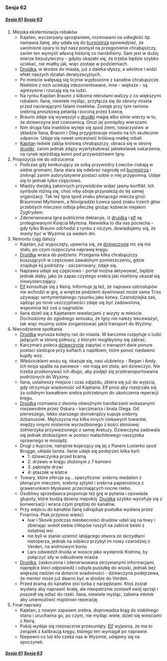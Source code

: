 ### Sesja 62
##### [Sesja 61](#sesja-061) [Sesja 63](#sesja-063)
1. Miejska eksterminacja robaków
    - Kajetan, wyczerpany sprzątaniem, rozmowami na odległość itp. namawia Ilanę, aby udała się do [burmistrza](Oleg) opowiedzieć, że uwolnione opary to był nasz pomysł na przegonienie chrabąszczy, zanim ten wymyśli własną historię co narobiliśmy. Sam jest w dużej mierze bezużyteczny - gdyby okazało się, że trzeba będzie szybko uciekać, nie miałby jak, więc zostaje w podziemiach.
    - [Druidka](Ilana), w drodze do miasta, już z daleka słyszy, a wkrótce i widzi efekt naszych działań deratyzacyjnych. 
    - Po mieście wałęsają się licznie wypłoszone z kanałów chrabąszcze. Niektóre z nich uciekają zdezorientowane, inne - większe - są agresywne i rzucają się na ludzi.
    - Na rynku Kapitan Braunn z kilkoma rekrutami walczy z co większymi robalami. Ilana, niewiele myśląc, przyłącza się do obrony miasta przed nacierającymi falami insektów. Zostaje przy tym raniona srebrną proszkową petardą rzuconą przez Łowcę.
    - Braunn zdaje się wywęszył u [druidki](Ilana) magię albo silnie wierzy w to, że dziewczyna jest czarownicą. Grozi jej pomiędzy wierszami.
    - Nim druga fala insektów wyleje się spod ziemi, towarzystwo w składzie Ilana, Braunn i Oleg przygotowuje miasto na ich skuteczne odparcie. Udaje się nawet unicestwić królową-matkę robali.
    - [Kapitan](Braunn) ledwie zabija królową chrabąszczy, obraca się w stronę [druidki](Ilana), zanim jednak zdąży wyartykułować jakiekolwiek oskarżenia, na rynek wjeżdżają konni pod przywództwem Igny.
2. Propozycja nie do odrzucenia
    - Podczas gdy konkurujący ze sobą przywódcy Łowców ciskają w siebie gromami, Ilana stara się odebrać nagrodę od [burmistrza](Oleg) i zniknąć zanim autorytatywne postaci sobie o niej przypomną. Udaje się to jednak tylko częściowo.
    - Między dwójką zakonnych przywódców widać jawny konflikt. Ich symbole różnią się, choć niby oboje przynależą do tej samej organizacji. Tak też Igna spod znaku płonącego miecza grozi Braunnowi Myrtonem, a Novigradzki Łowca spod znaku trzech głów przebitych mieczem odbija piłeczkę grożąc kobiecie niejakim Zygfrydem.
    - Zdenerwowana Igna publicznie deklaruje, iż [druidka](Ilana) i [elf](Kajetan) są protegowanymi Księcia Myrtona. Niewielka to dla nas pociecha - gdy tylko Braunn odchodzi z rynku z niczym, dowiadujemy się, że _mamy być_ w Wyzimie za siedem dni.
3. Remontu ciąg dalszy
    - Kajetan, już wypoczęty, upewnia się, że [dziewczynie](Ilana) nic się nie stało, po czym rozpoczyna naprawę kręgu.
    - [Druidka](Ilana) wraca do podziemi. Przegania kilka chrabąszczy buszujących w częściowo zawalonym pomieszczeniu, gdzie znajduje kij podróżny - zaczarowany, zdaje się.
    - Naprawa udaje się częściowo - portal można aktywować, będzie jednak słaby, jako że zapas czystego srebra jaki mieliśmy okazał się niewystarczający.
    - [Elf](Kajetan) konsultuje się z Keirą. Informuje ją też, że naprawa ostrosłupów nie wchodzi w grę, a wnętrze podziemi dywinować może sama Triss używając sentymentalnego rysunku jako kotwy. Czarodziejka zaś, sądząc po tonie uszczypliwości zdaje się być zadowolona, wspomina też coś o nagrodzie. 
    - Ilana dzieli się z Kajetanem rewelacjami z wizyty w mieście. Dochodzimy do zgodnego wniosku, że Igny nie należy lekceważyć, tak więc musimy sobie zorganizować jakiś transport do Wyzimy.
4. Niecodzienne spotkania
    - [Druidka](Ilana) wyrusza kolejny raz do miasta. W karczmie rozpytuje o ludzi jadących w stronę północy, z którymi moglibyśmy się zabrać.
    - Karczmarz poleca [dziewczynie](Ilana) zapytać o transport dwie ponure postaci siedzące przy kuflach z napitkiem, które ponoć niedawno kupiły wóz.
    - Właścicielami wozu są, okazuje się, nasi ulubieńcy - Regan i Andy. Ich misja spaliła na panewce - nie mają ani złota, ani dziewczyn. Nie trzeba przekonywać ich długo, aby podjęli się przetransportowania podróżnych do Wyzimy.
    - Ilana, ustaliwszy miejsce i czas odjazdu, zbiera się już do wyjścia, gdy otrzymuje wiadomość od Kajetana. Elf prosi aby rozejrzała się za solidnym kawałkiem srebra potrzebnym do ukończenia reperacji kręgu.
    - [Druidka](Ilana) rozmawia z dwoma obwoźnymi handlarzami wskazanymi niezawodnie przez Oskara - karczmarza i brata Olega. Od pierwszego, lekko starszego domokrążcy kupuje srebrny dzbanuszek. Mężczyzna ma kilka innych ciekawych towarów, między innymi misternie wyrzeźbionego z kości słoniowej żołnierzyka przywiezionego z samej Aretuzy. Dziewczyna zadowala się jednak drobiazgiem w postaci malachitowego naszyjnika oprawnego w mosiądz.
    - Drugi z kupców, natrętnie kojarzący się jej z Panem Lusterko spod Brugge, układa tarota. Ilanie udaje się podejrzeć kilka kart:
        - 1: dziewczynka przed bramą
        - 2: drzewo w kręgu złożonym z 7 kamieni
        - 3: pęknięte drzwi
        - 4: ptaszek w klatce 
    - Towary, które oferuje są... specyficzne: srebrny medalion z płonącym mieczem, srebrny sztylet i srebrna papierośnica z grawerunkiem błyskawic przecinających nocne niebo.
    - Osobliwy sprzedawca proponuje też grę w pytania i opowiada głupoty, które budzą dziwny niepokój. [Druidka](Ilana) szybko wycofuje się z konwersacji i wraca czym prędzej do kanałów.
    - Przy wejściu do kanałów Ilanę odnajduje pustułka wysłana przez Finarrina. Ptak przynosi wieści:
        +  Ivar i Skovik podczas nieobecności druidów udali się na łowy i zbierając wokół siebie chłopów ruszyli na zabicie bestii z ostatniej wsi
        + nie byli w stanie uziemić latającego stwora ze skrzydłami nietoperza, jednak na odsiecz przybył im nowy czarodziej z Verden, na widmowym koniu
        + Lars odwiedził druida w wiosce jako wysłannik Kistrina, by połączyć siły w odbudowie miasta
    - [Druidka](Ilana), zaskoczona i zdenerwowana otrzymanymi informacjami, naprędce kleci odpowiedź i odsyła pustułkę do wioski, jednak bez większej nadziei na dotarcie wiadomości - dziewczyna podejrzewa, że mentor może już dawno być w drodze do Verden.
    - Przed bramą do kanałów stoi torba z narzędziami. Ktoś został wysłany aby naprawić kratę, ale nieopatrznie zostawił swój sprzęt i poszedł się odlać do rzeki. Ilana, niewiele myśląc, zabiera młotek aby uniemożliwić majstrowi reperację.
5. Finał naprawy
    - Kajetan, z nowym zapasem srebra, doprowadza krąg do stabilnego stanu i uruchamia go, po czym, nie myśląc wiele, dzieli się wieściami z Keirą.
    - Pokój wydaje się nieznacznie przesunięty. [Elf](Kajetan) wyjaśnia, że ma to związek z kalibracją kręgu, którego ten wymagał po naprawie.
    - Niepewni co lub kto czeka nas w Wyzimie, udajemy się na spoczynek.

##### [Sesja 61](#sesja-061) [Sesja 63](#sesja-063)